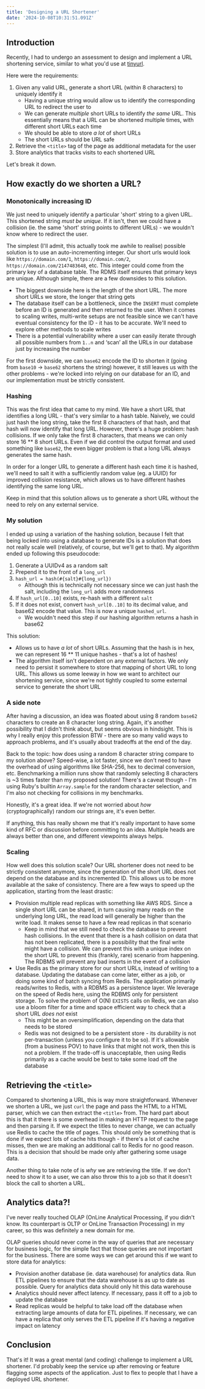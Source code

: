 ```yaml
---
title: 'Designing a URL Shortener'
date: '2024-10-08T10:31:51.091Z'
---
```


## Introduction
Recently, I had to undergo an assessment to design and implement a URL shortening service, similar
to what you'd use at [tinyurl](https://tinyurl.com/).

Here were the requirements:
1. Given any valid URL, generate a short URL (within 8 characters) to uniquely identify it
   - Having a unique string would allow us to identify the corresponding URL to redirect the user to
   - We can generate _multiple_ short URLs to identify _the same_ URL. This essentially means that a URL can be shortened
   multiple times, with different short URLs each time
   - We should be able to store _a lot_ of short URLs
   - The short URLs should be URL safe
2. Retrieve the `<title>` tag of the page as additional metadata for the user
3. Store analytics that tracks visits to each shortened URL

Let's break it down.

## How exactly do we shorten a URL?
### Monotonically increasing ID
We just need to uniquely identify a particular 'short' string to a given URL. This shortened string _must be 
unique_. If it isn't, then we could have a collision (ie. the same 'short' string points to
different URLs) - we wouldn't know where to redirect the user.

The simplest (I'll admit, this actually took me awhile to realise) possible solution is to use an auto-incrementing
integer. Our short urls would look like `https://domain.com/1`, `https://domain.com/2`, `https://domain.com/2147483648`, etc.
This integer could come from the primary key of a database table. The RDMS itself ensures that primary keys are unique.
Although simple, there are a few downsides to this solution.
- The biggest downside here is the length of the short URL. The more short URLs we store, the longer that string gets
- The database itself can be a bottleneck, since the `INSERT` must complete before an ID is generated and then
returned to the user. When it comes to scaling writes, multi-write setups are not feasible since we can't
have eventual consistency for the ID - it has to be accurate. We'll need to explore other methods to scale writes
- There is a potential vulnerability where a user can easily iterate through all possible numbers from `1..n`
and ‘scan’ all the URLs in our database just by increasing the number

For the first downside, we can `base62` encode the ID to shorten it (going from `base10` -> `base62` shortens the string)
however, it still leaves us with the other problems - we're locked into relying on our database for an ID, and our 
implementation must be strictly consistent.

### Hashing
This was the first idea that came to my mind. We have a short URL that identifies a long URL - that's very similar to
a hash table. Naively, we could just hash the long string, take the first 8 characters of that hash, and that hash will
now identify that long URL. However, there's a huge problem: hash collisions. If we only take the first 8 characters,
that means we can only store 16 ** 8 short URLs. Even if we did control the output format and used something like `base62`,
the even bigger problem is that a long URL always generates the same hash.

In order for a longer URL to generate a different hash each time it is hashed, we'll need to salt it with a sufficiently random value (eg. a UUID)
for improved collision resistance, which allows us to have different hashes identifying the same long URL.

Keep in mind that this solution allows us to generate a short URL without the need to rely on any external service.

### My solution
I ended up using a variation of the hashing solution, because I felt that being locked into using a database to generate
IDs is a solution that does not really scale well (relatively, of course, but we'll get to that). My algorithm ended up
following this pseudocode:
1. Generate a UUIDv4 as a random salt
2. Prepend it to the front of a `long_url`
3. `hash_url = hash(#{salt}#{long_url})`
   - Although this is technically not necessary since we can just hash the salt, including the `long_url` adds more randomness
4. If `hash_url[0..10]` exists, re-hash with a different `salt`
5. If it does not exist, convert `hash_url[0..10]` to its decimal value, and base62 encode that value. This is now a unique `hashed_url`.
   - We wouldn't need this step if our hashing algorithm returns a hash in base62

This solution:
- Allows us to have _a lot_ of short URLs. Assuming that the hash is in hex, we can represent 16 ** 11 unique hashes -
that's a lot of hashes!
- The algorithm itself isn't dependent on any external factors. We only need to persist it somewhere to store that mapping
of short URL to long URL. This allows us some leeway in how we want to architect our shortening service, 
since we're not tightly coupled to some external service to generate the short URL

### A side note
After having a discussion, an idea was floated about using 8 random `base62` characters to create an 8 character long string.
Again, it's another possibility that I didn't think about, but seems obvious in hindsight. This is why I really enjoy this
profession BTW - there are so many valid ways to approach problems, and it's usually about tradeoffs at the end of the day.

Back to the topic: how does using a random 8 character string compare to my solution above? Speed-wise, a lot faster, since
we don't need to have the overhead of using algorithms like SHA-256, hex to decimal conversion, etc. Benchmarking a million
runs show that randomly selecting 8 characters is ~3 times faster than my proposed solution! There's a caveat though -
I'm using Ruby's builtin `Array.sample` for the random character selection, and I'm also not checking for collisions in my benchmarks.

Honestly, it's a great idea. If we're not worried about _how_ (cryptographically) random our strings are, it's even better.

If anything, this has really shown me that it's really important to have some kind of RFC or discussion before committing to
an idea. Multiple heads are always better than one, and different viewpoints always helps. 

### Scaling
How well does this solution scale? Our URL shortener does not need to be strictly consistent anymore, since the generation
of the short URL does not depend on the database and its incremented ID. This allows us to be more available at the sake of consistency.
There are a few ways to speed up the application, starting from the least drastic:
- Provision multiple read replicas with something like AWS RDS. Since a single short URL can be shared, in turn causing 
many reads on the underlying long URL, the read load will generally be higher than the write load. It makes sense to have 
a few read replicas in that scenario
   - Keep in mind that we still need to check the database to prevent hash collisions. In the event that there is a hash collision
  on data that has not been replicated, there is a possibility that the final write might have a collision. We can prevent
  this with a unique index on the short URL to prevent this (frankly, rare) scenario from happening. The RDBMS will
  prevent any bad inserts in the event of a collision
- Use Redis as the primary store for our short URLs, instead of writing to a database. Updating the database can come later, either as a job, or doing some
kind of batch syncing from Redis. The application primarily reads/writes to Redis, with a RDBMS as a persistence layer. We leverage on
the speed of Redis here, using the RDBMS only for persistent storage. To solve the problem of O(N) `EXISTS` calls on Redis,
we can also use a bloom filter for a time and space efficient way to check that a short URL _does not_ exist
  - This might be an oversimplification, depending on the data that needs to be stored
  - Redis was not designed to be a persistent store - its durability is not per-transaction (unless you configure it
  to be so). If it's allowable (from a business POV) to have links that might not work, then this is not a problem. If the
  trade-off is unacceptable, then using Redis primarily as a cache would be best to take some load off the database

## Retrieving the `<title>`
Compared to shortening a URL, this is way more straightforward. Whenever we shorten a URL, we just `curl` the page and
pass the HTML to a HTML parser, which we can then extract the `<title>` from. The hard part about this is that it there
is some overhead in making an HTTP request to the page and then parsing it. If we expect the titles to never change, we can actually use
Redis to cache the title of pages. This should only be something that is done if we expect lots of cache hits though -
if there's a lot of cache misses, then we are making an additional call to Redis for no good reason. This is a decision
that should be made only after gathering some usage data.

Another thing to take note of is _why_ we are retrieving the title. If we don't need to show
it to a user, we can also throw this to a job so that it doesn't block the call to shorten a URL.

## Analytics data?!
I've never really touched OLAP (OnLine Analytical Processing, if you didn't know. Its counterpart is OLTP or OnLine Transaction Processing)
in my career, so this was definitely a new domain for me.

OLAP queries should never come in the way of queries that are necessary for business logic,
for the simple fact that those queries are not important for the business. There are some ways we can get around this
if we want to store data for analytics:
- Provision another database (ie. data warehouse) for analytics data. Run ETL pipelines to ensure that the data warehouse
is as up to date as possible. Query for analytics data should only hit this data warehouse
- Analytics should never affect latency. If necessary, pass it off to a job to update the database
- Read replicas would be helpful to take load off the database when extracting large amounts of data for ETL pipelines.
If necessary, we can have a replica that only serves the ETL pipeline if it's having a negative impact on latency

## Conclusion
That's it! It was a great mental (and coding) challenge to implement a URL shortener. I'd probably keep the service
up after removing or feature flagging some aspects of the application. Just to flex to people that I have a deployed
URL shortener.